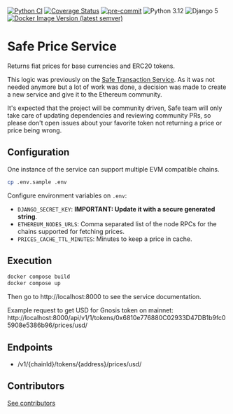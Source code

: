 [![Python CI](https://github.com/safe-global/safe-price-service/actions/workflows/python.yml/badge.svg?branch=main)](https://github.com/safe-global/safe-price-service/actions/workflows/python.yml)
[![Coverage Status](https://coveralls.io/repos/github/safe-global/safe-price-service/badge.svg?branch=main)](https://coveralls.io/github/safe-global/safe-price-service?branch=main)
[![pre-commit](https://img.shields.io/badge/pre--commit-enabled-brightgreen?logo=pre-commit&logoColor=white)](https://github.com/pre-commit/pre-commit)
![Python 3.12](https://img.shields.io/badge/Python-3.12-blue.svg)
![Django 5](https://img.shields.io/badge/Django-5-blue.svg)
[![Docker Image Version (latest semver)](https://img.shields.io/docker/v/safeglobal/safe-price-service?label=Docker&sort=semver)](https://hub.docker.com/r/safeglobal/safe-price-service)

# Safe Price Service

Returns fiat prices for base currencies and ERC20 tokens.

This logic was previously on the [Safe Transaction Service](https://github.com/safe-global/safe-transaction-service). As it was not needed anymore but a lot of work was done,
a decision was made to create a new service and give it to the Ethereum community.

It's expected that the project will be community driven, Safe team will only take care of updating dependencies and reviewing community PRs, so please don't open issues
about your favorite token not returning a price or price being wrong.

## Configuration

One instance of the service can support multiple EVM compatible chains.

```bash
cp .env.sample .env
```

Configure environment variables on `.env`:

- `DJANGO_SECRET_KEY`: **IMPORTANT: Update it with a secure generated string**.
- `ETHEREUM_NODES_URLS`: Comma separated list of the node RPCs for the chains supported for fetching prices.
- `PRICES_CACHE_TTL_MINUTES`: Minutes to keep a price in cache.

## Execution

```bash
docker compose build
docker compose up
```

Then go to http://localhost:8000 to see the service documentation.

Example request to get USD for Gnosis token on mainnet:
http://localhost:8000/api/v1/1/tokens/0x6810e776880C02933D47DB1b9fc05908e5386b96/prices/usd/

## Endpoints

- /v1/{chainId}/tokens/{address}/prices/usd/

## Contributors

[See contributors](https://github.com/safe-global/safe-price-service/graphs/contributors)

